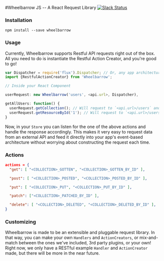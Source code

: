 #Wheelbarrow JS -- A React Request Library [![Slack Status](https://fuzz-opensource.herokuapp.com/badge.svg)](https://fuzz-opensource.herokuapp.com/)

### Installation

`npm install --save wheelbarrow`

### Usage

Currently, Wheelbarrow supports Restful API requests right out of the box.  All you need to do is instantiate the Restful Action Creator, and you're good to go!

```javascript
var Dispatcher = require('flux').Dispatcher; // Or, any app architecture that has a `Dispatcher.dispatch` function.
import {RestfulActionCreator} from 'Wheelbarrow';

// Inside your React Component

userRequest: new Wheelbarrow('users', <api.url>, Dispatcher),

getAllUsers: function() {
  userRequest.getCollection(); // Will request to `<api.url>/users` and dispatch `USERS_GOTTEN` upon success.
  userRequest.getResourceById('1'); // Will request to `<api.url>/users/1` and dispatch `USER_GOTTEN_BY_ID` upon success.
}
```

Now, in your `Store` you can listen for the one of the above actions and handle the response accordingly.  This makes it very easy to request data from an external API and feed it directly into your app's event-based architecture without worrying about constructing the request each time.

### Actions
```json
actions = {
  "get": [ "<COLLECTION>_GOTTEN", "<COLLECTION>_GOTTEN_BY_ID" ],

  "post": [ "<COLLECTION>_POSTED", "<COLLECTION>_POSTED_BY_ID" ],

  "put": [ "<COLLECTION>_PUT", "<COLLECTION>_PUT_BY_ID" ],

  "patch": ["<COLLECTION>_PATCHED_BY_ID" ],

  "delete": [ "<COLLECTION>_DELETED", "<COLLECTION>_DELETED_BY_ID" ],
}
```

### Customizing
Wheelbarrow is made to be an extensible and pluggable request library.  In that way, you can make your own `Handlers` and `ActionCreators`, or mix-and-match between the ones we've included, 3rd party plugins, or your own!  Right now, we only have a RESTful example `Handler` and `ActionCreator` made, but there will be more in the near future.

